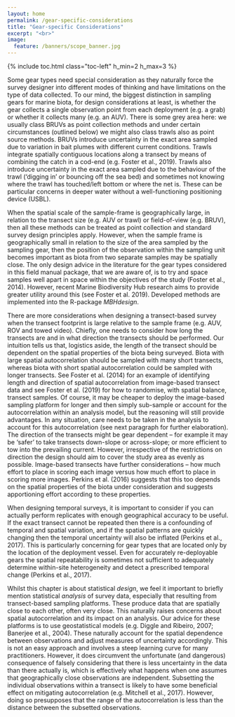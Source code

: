 ```yaml
---
layout: home
permalink: /gear-specific-considerations
title: "Gear-specific Considerations"
excerpt: "<br>"
image:
  feature: /banners/scope_banner.jpg
---
```

{% include toc.html class="toc-left" h_min=2 h_max=3 %}

Some gear types need special consideration as they naturally force the survey designer into different modes of thinking and have limitations on the type of data collected. To our mind, the biggest distinction in sampling gears for marine biota, for design considerations at least, is whether the gear collects a single observation point from each deployment (e.g. a grab) or whether it collects many (e.g. an AUV). There is some grey area here: we usually class BRUVs as point collection methods and under certain circumstances (outlined below) we might also class trawls also as point source methods. BRUVs introduce uncertainty in the exact area sampled due to variation in bait plumes with different current conditions. Trawls integrate spatially contiguous locations along a transect by means of combining the catch in a cod-end (e.g. Foster et al., 2019). Trawls also introduce uncertainty in the exact area sampled due to the behaviour of the trawl (‘digging in’ or bouncing off the sea bed) and sometimes not knowing where the trawl has touched/left bottom or where the net is. These can be particular concerns in deeper water without a well-functioning positioning device (USBL).

When the spatial scale of the sample-frame is geographically large, in relation to the transect size (e.g. AUV or trawl) or field-of-view (e.g. BRUV), then all these methods can be treated as point collection and standard survey design principles apply. However, when the sample frame is geographically small in relation to the size of the area sampled by the sampling gear, then the position of the observation within the sampling unit becomes important as biota from two separate samples may be spatially close. The only design advice in the literature for the gear types considered in this field manual package, that we are aware of, is to try and space samples well apart in space within the objectives of the study (Foster et al., 2014). However, recent Marine Biodiversity Hub research aims to provide greater utility around this (see Foster et al. 2019). Developed methods are implemented into the R-package _MBHdesign_.

There are more considerations when designing a transect-based survey when the transect footprint is large relative to the sample frame (e.g. AUV, ROV and towed video). Chiefly, one needs to consider how long the transects are and in what direction the transects should be performed. Our intuition tells us that, logistics aside, the length of the transect should be dependent on the spatial properties of the biota being surveyed. Biota with large spatial autocorrelation should be sampled with many short transects, whereas biota with short spatial autocorrelation could be sampled with longer transects. See Foster et al. (2014) for an example of identifying length and direction of spatial autocorrelation from image-based transect data and see Foster et al. (2019) for how to randomise, with spatial balance, transect samples. Of course, it may be cheaper to deploy the image-based sampling platform for longer and then simply sub-sample or account for the autocorrelation within an analysis model, but the reasoning will still provide advantages. In any situation, care needs to be taken in the analysis to account for this autocorrelation (see next paragraph for further elaboration). The direction of the transects might be gear dependent – for example it may be ‘safer’ to take transects down-slope or across-slope; or more efficient to tow into the prevailing current. However, irrespective of the restrictions on direction the design should aim to cover the study area as evenly as possible. Image-based transects have further considerations – how much effort to place in scoring each image versus how much effort to place in scoring more images. Perkins et al. (2016) suggests that this too depends on the spatial properties of the biota under consideration and suggests apportioning effort according to these properties.

When designing temporal surveys, it is important to consider if you can actually perform replicates with enough geographical accuracy to be useful. If the exact transect cannot be repeated then there is a confounding of temporal and spatial variation, and if the spatial patterns are quickly changing then the temporal uncertainty will also be inflated (Perkins et al., 2017). This is particularly concerning for gear types that are located only by the location of the deployment vessel. Even for accurately re-deployable gears the spatial repeatability is sometimes not sufficient to adequately determine within-site heterogeneity and detect a prescribed temporal change (Perkins et al., 2017).

Whilst this chapter is about statistical _design_, we feel it important to briefly mention statistical _analysis_ of survey data, especially that resulting from transect-based sampling platforms. These produce data that are spatially close to each other, often very close. This naturally raises concerns about spatial autocorrelation and its impact on an analysis. Our advice for these platforms is to use geostatistical models (e.g. Diggle and Ribeiro, 2007; Banerjee et al., 2004). These naturally account for the spatial dependence between observations and adjust measures of uncertainty accordingly. This is not an easy approach and involves a steep learning curve for many practitioners. However, it does circumvent the unfortunate (and dangerous) consequence of falsely considering that there is less uncertainty in the data than there actually is, which is effectively what happens when one assumes that geographically close observations are independent. Subsetting the individual observations within a transect is likely to have some beneficial effect on mitigating autocorrelation (e.g. Mitchell et al., 2017). However, doing so presupposes that the range of the autocorrelation is less than the distance between the subsetted observations.
